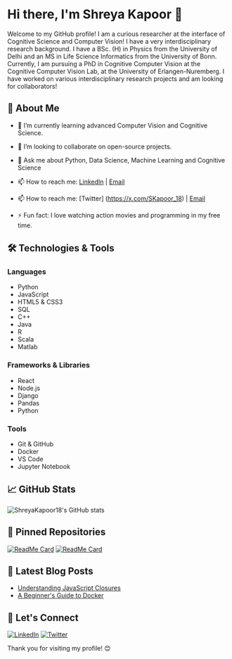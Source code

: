# Hi there, I'm Shreya Kapoor 👋

Welcome to my GitHub profile! I am a curious researcher at the interface of Cognitive Science and Computer Vision!
I have a very interdisciplinary research background. I have a BSc. (H) in Physics from the University of Delhi and an
MS in Life Science Informatics from the University of Bonn. Currently, I am pursuing a PhD in Cognitive Computer Vision at the Cognitive Computer Vision Lab, at the University of Erlangen-Nuremberg. I have worked on various interdisciplinary research projects and am looking for collaborators! 

## 🚀 About Me

- 🌱 I’m currently learning advanced Computer Vision and Cognitive Science. 
- 👯 I’m looking to collaborate on open-source projects.
- 💬 Ask me about Python, Data Science, Machine Learning and Cognitive Science
- 📫 How to reach me: [LinkedIn](https://www.linkedin.com/in/shreyakapoor18) | [Email](mailto:shreya.kapoor@fau.de)
- 📫 How to reach me: [Twitter] (https://x.com/SKapoor_18) | [Email](mailto:kapoorshreya18@gmail.com)

- ⚡ Fun fact: I love watching action movies and programming in my free time. 

## 🛠️ Technologies & Tools

### Languages
- Python
- JavaScript
- HTML5 & CSS3
- SQL
- C++
- Java
- R
- Scala
- Matlab

### Frameworks & Libraries
- React
- Node.js
- Django
- Pandas
- Python

### Tools
- Git & GitHub
- Docker
- VS Code
- Jupyter Notebook

## 📈 GitHub Stats

![ShreyaKapoor18's GitHub stats](https://github-readme-stats.vercel.app/api?username=ShreyaKapoor18&show_icons=true&theme=radical)

## 📌 Pinned Repositories

[![ReadMe Card](https://github-readme-stats.vercel.app/api/pin/?username=ShreyaKapoor18&repo=awesome-project)](https://github.com/ShreyaKapoor18/awesome-project)
[![ReadMe Card](https://github-readme-stats.vercel.app/api/pin/?username=ShreyaKapoor18&repo=another-cool-project)](https://github.com/ShreyaKapoor18/another-cool-project)

## 📝 Latest Blog Posts

<!-- BLOG-POST-LIST:START -->
- [Understanding JavaScript Closures](https://medium.com/@shreyakapoor18/understanding-javascript-closures-abcdefg)
- [A Beginner's Guide to Docker](https://medium.com/@shreyakapoor18/a-beginners-guide-to-docker-hijklmn)
<!-- BLOG-POST-LIST:END -->

## 🤝 Let's Connect

[![LinkedIn](https://img.shields.io/badge/LinkedIn-blue?style=for-the-badge&logo=linkedin)](https://www.linkedin.com/in/shreyakapoor18)
[![Twitter](https://img.shields.io/badge/Twitter-blue?style=for-the-badge&logo=twitter)](https://twitter.com/shreyakapoor18)

Thank you for visiting my profile! 😊
